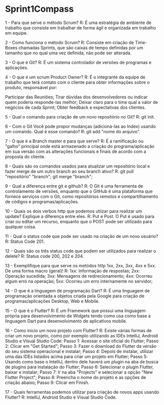 # Sprint1Compass

1 - Para que serve o método Scrum?
R: É uma estratégia de ambiente de trabalho que consiste em trabalhar de forma ágil e organizada em trabalho em equipe.

2 - Como funciona o método Scrum?
R: Consiste em criação de Time-Boxes chamadas Sprints, que são caixas de tempo definidas por um tamanho que no qual uma vez definida, não pode ser alterada.

3 - O que é Git? 
R: É um sistema controlador de versões de programas e aplicações.

4 - O que é um scrum Product Owner? 
R: É o integrante da equipe de trabalho que terá contato com o cliente para obter informações sobre o produto, responsável por:

Participar das Reuniões;
Tirar dúvidas dos desenvolvedores ou indicar quem poderia responde-las melhor;
Deixar claro para o time qual a valor de negócios de cada Sprint;
Obter feedback e expectativas dos clientes.

5 - Qual o comando para criação de um novo repositório no Git? 
R: git init.

6 - Com o Git Você pode propor mudanças (adicioná-las ao Index) usando um comando. Qual é esse comando?
R: git add "nome do arquivo".

7 - O que é a Branch master e para que serve?
R: É a ramificação ou "galho" principal onde está armazenado a criação do programa/aplicação em sua versão com as alterações funcionais e finais de acordo com a proposta do cliente.

8 - Quais são os comandos usados para atualizar um repositório local e fazer merge de um outro branch ao seu branch ativo? 
R: git pull "repositório" "branch";
   git merge "branch";

9 - Qual a diferença entre git e github? 
R: O Git é uma ferramenta de controlamento de versões, enquanto que o GitHub é uma plataforma que fornece serviços com o Git, como repositórios remotos e compartilhamento de códigos e programas/aplicações.

10 - Quais os dois verbos http que podemos utiizar para realizar um update? Explique a diferença entre eles.
R: Put e Post. O Put é usado para criar ou editar um recurso, enquanto que o POST pode ser utilizado para qualquer coisa.

11 - Qual o status code que pode ser usado na criação de um novo usuário? 
R: Status Code 201.

12 - Quais são os três status code que podem ser utilizados para realizar o delete? 
R: Status code 200, 202 e 204.

13 - Exemplifique para que serve os metódos http 1xx, 2xx, 3xx, 4xx e 5xx. De uma forma macro (geral)! 
R: 
1xx: Informação de respostas;
2xx: Operação sucedida;
3xx: Mensagens de redirecionamento;
4xx: Ocorreu algum erro na operação;
5xx: Ocorreu um erro internamente no servidor;

14 - O que é a linguagem de programação Dart?
R: É uma linguagem de programação orientada a objetos criada pela Google para criação de programas/aplicações Desktop, Web e Mobile.

15 - O que é o Flutter?
R: É um Framework que possui uma linguagem própria para desenvolvimento de Widgets tendo como usa como base a linguagem Dart para desenvolvimento de aplicativos mobile.

16 - Como inicio um novo projeto com Flutter?
R: Existe várias formas de criar um novo projeto, como por exemplo utilizando as IDEs IntelliJ, Android Studio e Visual Studio Code:
Passo 1: Acessar o site oficial do Flutter;
Passo 2: Clicar em "Get Started";
Passo 3: Fazer o download do Flutter da versão do seu sistema operacional e instalar;
Passo 4: Depois de instalar, utilizar uma das IDEs listados acima para criar um projeto em Flutter;
Passo 5: Usando como base o IntelliJ, dentro dele haverá um plugin na aba de busca de plugins para instalação do Flutter;
Passo 6: Selecionar o plugin Flutter, baixar e instalar;
Passo 7: Ir na aba "Projects" e selecionar a opção "New Flutter Project";
Passo 8: Preencha o nome do projeto e as opções de criação abaixo;
Passo 9: Clicar em Finish.

17 - Quais ferramentas podemos utilizar para criação de novos apps usando Flutter?
R: IntelliJ, Android Studio e Visual Studio Code.